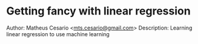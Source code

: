 # Getting fancy with linear regression
Author: Matheus Cesario <[mts.cesario@gmail.com](mailto:mts.cesario@gmail.com)>
Description: Learning linear regression to use machine learning
